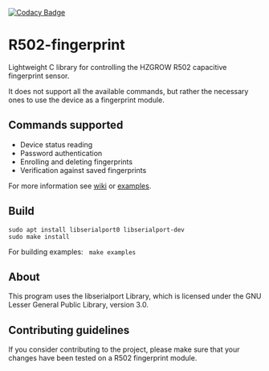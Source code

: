 [![Codacy Badge](https://app.codacy.com/project/badge/Grade/36aaa6b1f5e94ca6a2e3f865d706dee6)](https://www.codacy.com/gh/DanBrezeanu/R502-fingerprint/dashboard?utm_source=github.com&amp;utm_medium=referral&amp;utm_content=DanBrezeanu/R502-fingerprint&amp;utm_campaign=Badge_Grade)

# R502-fingerprint

Lightweight C library for controlling the HZGROW R502 capacitive fingerprint sensor.

It does not support all the available commands, but rather the necessary ones to use the device as a fingerprint module.

## Commands supported
* Device status reading
* Password authentication
* Enrolling and deleting fingerprints
* Verification against saved fingerprints

For more information see [wiki](https://github.com/DanBrezeanu/R502-fingerprint/wiki/R502) or [examples](examples).

## Build

    sudo apt install libserialport0 libserialport-dev
    sudo make install
    
For building examples: &nbsp; `make examples `

## About
This program uses the libserialport Library, which is licensed under the GNU Lesser General Public Library, version 3.0.

## Contributing guidelines
If you consider contributing to the project, please make sure that your changes have been tested on a R502 fingerprint module.
